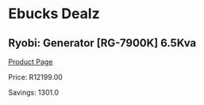 
# Ebucks Dealz
## Ryobi: Generator [RG-7900K] 6.5Kva
[Product Page](https://www.ebucks.com/web/shop/productSelected.do?prodId=335446426&catId=870841698)

Price: R12199.00

Savings: 1301.0


	